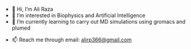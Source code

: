 - 👋 Hi, I’m Ali Raza
- 👀 I’m interested in Biophysics and Artificial Intelligence
- 🌱 I’m currently learning to carry out MD simulations using gromacs and plumed
<!-- # - 💞️ I’m looking to collaborate on ... -->
- 📫 Reach me through email: alirp366@gmail.com

<!---
aliraza-aa/aliraza-aa is a ✨ special ✨ repository because its `README.md` (this file) appears on your GitHub profile.
You can click the Preview link to take a look at your changes.
--->
